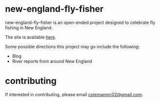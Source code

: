 # new-england-fly-fisher

new-england-fly-fisher is an open-ended project designed to celebrate fly fishing in New England.

The site is available [here](www.newenglandflyfisher.com).

Some possible directions this project may go include the following:

- Blog
- River reports from around New England

# contributing

If interested in contributing, please email colemanmc02@gmail.com.
